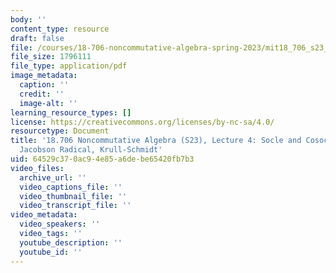 ```yaml
---
body: ''
content_type: resource
draft: false
file: /courses/18-706-noncommutative-algebra-spring-2023/mit18_706_s23_lec04.pdf
file_size: 1796111
file_type: application/pdf
image_metadata:
  caption: ''
  credit: ''
  image-alt: ''
learning_resource_types: []
license: https://creativecommons.org/licenses/by-nc-sa/4.0/
resourcetype: Document
title: '18.706 Noncommutative Algebra (S23), Lecture 4: Socle and Cosocle Filtrations,
  Jacobson Radical, Krull-Schmidt'
uid: 64529c37-0ac9-4e85-a6de-be65420fb7b3
video_files:
  archive_url: ''
  video_captions_file: ''
  video_thumbnail_file: ''
  video_transcript_file: ''
video_metadata:
  video_speakers: ''
  video_tags: ''
  youtube_description: ''
  youtube_id: ''
---
```

